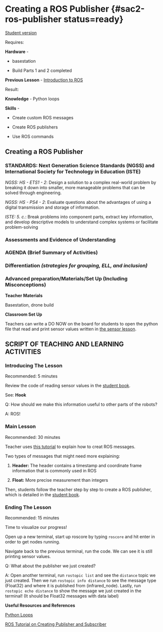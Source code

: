 # Creating a ROS Publisher {#sac2-ros-publisher status=ready}

[Student version](+duckiesky_high_school_student#sac2-ros-publisher)

<div class='requirements' markdown='1'>

Requires: 

**Hardware** - 

- basestation

- Build Parts 1 and 2 completed

**Previous Lesson** - [Introduction to ROS](https://docs.duckietown.org/daffy/downloads/duckiesky_high_school/docs-duckiesky_high_school/branch/daffy/duckiesky_high_school/out/sac2_ros_intro.html)

Result: 

**Knowledge** - Python loops 

**Skills** - 

- Create custom ROS messages

- Create ROS publishers

- Use ROS commands


</div>

## Creating a ROS Publisher


### STANDARDS: Next Generation Science Standards (NGSS) and International Society for Technology in Education (ISTE)

_NGSS: HS - ETS1 - 2_: Design a solution to a complex real-world problem by breaking it down into smaller, more manageable problems that can be solved through engineering.

_NGSS: HS - PS4 - 2_: Evaluate questions about the advantages of using a digital transmission and storage of information.

_ISTE: 5. c._: Break problems into component parts, extract key information, and develop descriptive models to understand complex systems or facilitate problem-solving


### Assessments and Evidence of Understanding


### AGENDA (Brief Summary of Activities)


### Differentiation _(strategies for grouping, ELL, and inclusion)_


### Advanced preparation/Materials/Set Up (Including Misconceptions)

**Teacher Materials**

Basestation, drone build

**Classroom Set Up**

Teachers can write a DO NOW on the board for students to open the python file that read and print sensor values written in [the sensor lesson](https://docs.duckietown.org/daffy/downloads/duckiesky_high_school/docs-duckiesky_high_school/branch/daffy/duckiesky_high_school/out/sac2_sensing_reading.html).


## SCRIPT OF TEACHING AND LEARNING ACTIVITIES


### Introducing The Lesson

Recommended: 5 minutes

Review the code of reading sensor values in the [student book](https://docs.duckietown.org/daffy/downloads/duckiesky_high_school_student/docs-duckiesky_high_school_student/branch/daffy-develop/duckiesky_high_school_student/out/sac2_ros_publisher.html).

See: **Hook**

Q: How should we make this information useful to other parts of the robots?

A: ROS!

### Main Lesson

Recommended: 30 minutes

Teacher uses [this tutorial](https://wiki.ros.org/ROS/Tutorials/CreatingMsgAndSrv) to explain how to creat ROS messages. 

Two types of messages that might need more explaining: 

1. **Header:** The header contains a timestamp and coordinate frame information that is commonly used in ROS

2. **Float:** More precise measurement than integers

Then, students follow the teacher step by step to create a ROS publisher, which is detailed in the [student book](https://docs.duckietown.org/daffy/downloads/duckiesky_high_school_student/docs-duckiesky_high_school_student/branch/daffy-develop/duckiesky_high_school_student/out/sac2_ros_publisher.html).

### Ending The Lesson

Recommended: 15 minutes 

Time to visualize our progress!

Open up a new terminal, start up roscore by typing `roscore` and hit enter in order to get nodes running.

Navigate back to the previous terminal, run the code. We can see it is still printing sensor values.

Q: What about the publisher we just created?

A: Open another terminal, run `rostopic list` and see the `distance` topic we just created. Then we run `rostopic info distance` to see the message type (Float32) and where it is published from (infrared_node). Lastly, run `rostopic echo distance` to show the message we just created in the terminal! (It should be Float32 messages with data label)

**Useful Resources and References**

[Python Loops](https://www.learnpython.org/en/Loops)

[ROS Tutorial on Creating Publisher and Subscriber](https://wiki.ros.org/ROS/Tutorials/WritingPublisherSubscriber%28python%29)
